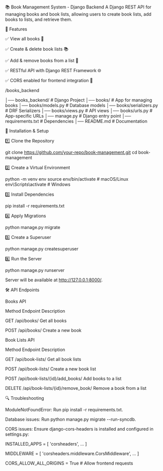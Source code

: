 📚 Book Management System - Django Backend
A Django REST API for managing books and book lists, allowing users to create book lists, add books to lists, and retrieve them.


🚀 Features

✅ View all books 📖

✅ Create & delete book lists 📚

✅ Add & remove books from a list 📝

✅ RESTful API with Django REST Framework 🌐

✅ CORS enabled for frontend integration 🔄



/books_backend

│── books_backend/      # Django Project
│── books/              # App for managing books
│── books/models.py     # Database models
│── books/serializers.py # DRF Serializers
│── books/views.py      # API views
│── books/urls.py       # App-specific URLs
│── manage.py           # Django entry point
│── requirements.txt    # Dependencies
│── README.md           # Documentation


🔧 Installation & Setup

1️⃣ Clone the Repository

git clone https://github.com/your-repo/book-management.git
cd book-management


2️⃣ Create a Virtual Environment

python -m venv env
source env/bin/activate  # macOS/Linux
env\Scripts\activate  # Windows


3️⃣ Install Dependencies

pip install -r requirements.txt

4️⃣ Apply Migrations

python manage.py migrate


5️⃣ Create a Superuser

python manage.py createsuperuser


6️⃣ Run the Server

python manage.py runserver



Server will be available at http://127.0.0.1:8000/.





🛠 API Endpoints

Books API

Method	Endpoint	Description

GET	/api/books/	Get all books

POST	/api/books/	Create a new book

Book Lists API

Method	Endpoint	Description

GET	/api/book-lists/	Get all book lists

POST	/api/book-lists/	Create a new book list

POST	/api/book-lists/{id}/add_books/	Add books to a list

DELETE	/api/book-lists/{id}/remove_book/	Remove a book from a list




🔍 Troubleshooting

ModuleNotFoundError: Run pip install -r requirements.txt.

Database issues: Run python manage.py migrate --run-syncdb.

CORS issues: Ensure django-cors-headers is installed and configured in settings.py:

INSTALLED_APPS = [
    'corsheaders',
    ...
]


MIDDLEWARE = [
    'corsheaders.middleware.CorsMiddleware',
    ...
]

CORS_ALLOW_ALL_ORIGINS = True  # Allow frontend requests

